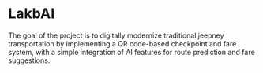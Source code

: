 # LakbAI
The goal of the project is to digitally modernize traditional jeepney transportation by implementing a QR code-based checkpoint and fare system, with a simple integration of AI features for route prediction and fare suggestions.
